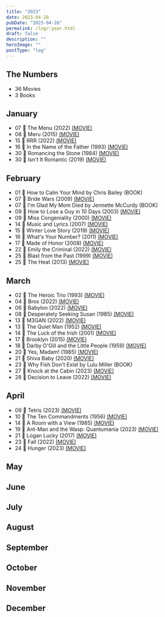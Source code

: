 ```yaml
---
title: "2023"
date: 2023-04-28
pubDate: "2023-04-28"
permalink: /log/:year.html
draft: false
description: ""
heroImage: ""
postType: "log"
---
```


## The Numbers

- 36 Movies
- 3 Books

## January

- 07 🎥 The Menu (2022) [(MOVIE)](https://boxd.it/lScm)
- 08 🎥 Meru (2015) [(MOVIE)](https://boxd.it/aixm)
- 15 🎥 RRR (2022) [(MOVIE)](https://boxd.it/ljDs)
- 16 🎥 In the Name of the Father (1993) [(MOVIE)](https://boxd.it/20I6)
- 30 🎥 Romancing the Stone (1984) [(MOVIE)](https://boxd.it/1YXS)
- 30 🎥 Isn't It Romantic (2019) [(MOVIE)](https://boxd.it/g1jE)

## February

- 01 📕 How to Calm Your Mind by Chris Bailey (BOOK)
- 07 🎥 Bride Wars (2009) [(MOVIE)](https://boxd.it/1W3I)
- 07 📕 I'm Glad My Mom Died by Jennette McCurdy (BOOK)
- 09 🎥 How to Lose a Guy in 10 Days (2003) [(MOVIE)](https://boxd.it/1XwG)
- 09 🎥 Miss Congeniality (2000) [(MOVIE)](https://boxd.it/28GM)
- 14 🎥 Music and Lyrics (2007) [(MOVIE)](https://boxd.it/1Usw)
- 15 🎥 Winter Love Story (2019) [(MOVIE)](https://boxd.it/kV5m)
- 16 🎥 What's Your Number? (2011) [(MOVIE)](https://boxd.it/6P4)
- 17 🎥 Made of Honor (2008) [(MOVIE)](https://boxd.it/1VsC)
- 22 🎥 Emily the Criminal (2022) [(MOVIE)](https://boxd.it/wBOq)
- 25 🎥 Blast from the Past (1999) [(MOVIE)](https://boxd.it/1ToS)
- 25 🎥 The Heat (2013) [(MOVIE)](https://boxd.it/4p9a)

## March

- 02 🎥 The Heroic Trio (1993) [(MOVIE)](https://boxd.it/TYu)
- 04 🎥 Bros (2022) [(MOVIE)](https://boxd.it/mJZw)
- 06 🎥 Babylon (2022) [(MOVIE)](https://boxd.it/mM02)
- 08 🎥 Desperately Seeking Susan (1985) [(MOVIE)](https://boxd.it/20xi)
- 13 🎥 M3GAN (2022) [(MOVIE)](https://boxd.it/jxmG)
- 13 🎥 The Quiet Man (1952) [(MOVIE)](https://boxd.it/25Iq)
- 14 🎥 The Luck of the Irish (2001) [(MOVIE)](https://boxd.it/Obs)
- 17 🎥 Brooklyn (2015) [(MOVIE)](https://boxd.it/5bdk)
- 18 🎥 Darby O'Gill and the Little People (1959) [(MOVIE)](https://boxd.it/1G7Y)
- 20 🎥 Yes, Madam! (1985) [(MOVIE)](https://boxd.it/13EE)
- 21 🎥 Shiva Baby (2020) [(MOVIE)](https://boxd.it/oIv0)
- 23 📕 Why Fish Don't Exist by Lulu Miller (BOOK)
- 27 🎥 Knock at the Cabin (2023) [(MOVIE)](https://boxd.it/npL2)
- 28 🎥 Decision to Leave (2022) [(MOVIE)](https://boxd.it/qp9e)

## April

- 09 🎥 Tetris (2023) [(MOVIE)](https://boxd.it/rePK)
- 10 🎥 The Ten Commandments (1956) [(MOVIE)](https://boxd.it/21mg)
- 14 🎥 A Room with a View (1985) [(MOVIE)](https://boxd.it/1UfC)
- 19 🎥 Ant-Man and the Wasp: Quantumania (2023) [(MOVIE)](https://boxd.it/nL2y)
- 21 🎥 Logan Lucky (2017) [(MOVIE)](https://boxd.it/dZrs)
- 23 🎥 Fall (2022) [(MOVIE)](https://boxd.it/Bf6G)
- 24 🎥 Hunger (2023) [(MOVIE)](https://boxd.it/ExzM)

## May

## June

## July

## August

## September

## October

## November

## December
